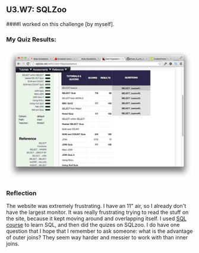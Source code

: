 ## U3.W7: SQLZoo

####I worked on this challenge [by myself].



### My Quiz Results:
![SQLzoo quiz results](../imgs/SQLzoo_quiz.jpg)






### Reflection

The website was extremely frustrating. I have an 11" air, so I already don't have
the largest monitor. It was really frustrating trying to read the stuff on the site,
because it kept moving around and overlapping itself. I used [SQL course](http://www.sqlcourse.com)
to learn SQL, and then did the quizes on SQLzoo. I do have one question that I hope
that I remember to ask someone: what is the advantage of outer joins? They seem
way harder and messier to work with than inner joins.
